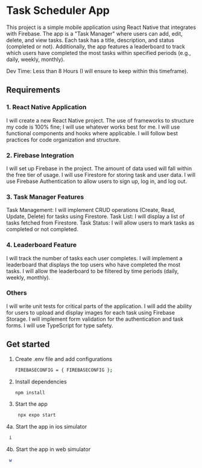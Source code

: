 # Task Scheduler App 

This project is a simple mobile application using React Native that integrates with Firebase. The app is a "Task Manager" where users can add, edit, delete, and view tasks. Each task has a title, description, and status (completed or not). Additionally, the app features a leaderboard to track which users have completed the most tasks within specified periods (e.g., daily, weekly, monthly).

Dev Time: Less than 8 Hours (I will ensure to keep within this timeframe).

## Requirements
### 1. React Native Application
I will create a new React Native project. The use of frameworks to structure my code is 100% fine; I will use whatever works best for me.
I will use functional components and hooks where applicable.
I will follow best practices for code organization and structure.

### 2. Firebase Integration
I will set up Firebase in the project. The amount of data used will fall within the free tier of usage.
I will use Firestore for storing task and user data.
I will use Firebase Authentication to allow users to sign up, log in, and log out.

### 3. Task Manager Features
Task Management: I will implement CRUD operations (Create, Read, Update, Delete) for tasks using Firestore.
Task List: I will display a list of tasks fetched from Firestore.
Task Status: I will allow users to mark tasks as completed or not completed.

### 4. Leaderboard Feature
I will track the number of tasks each user completes.
I will implement a leaderboard that displays the top users who have completed the most tasks.
I will allow the leaderboard to be filtered by time periods (daily, weekly, monthly).

### Others
I will write unit tests for critical parts of the application.
I will add the ability for users to upload and display images for each task using Firebase Storage.
I will implement form validation for the authentication and task forms.
I will use TypeScript for type safety.

## Get started
1. Create .env file and add configurations
   ```bash
   FIREBASECONFIG = { FIREBASECONFIG };
   ```

3. Install dependencies

   ```bash
   npm install
   ```

4. Start the app

   ```bash
    npx expo start
   ```

4a. Start the app in ios simulator

   ```bash
    i
   ```
4b. Start the app in web simulator 

   ```bash
    w
   ```
